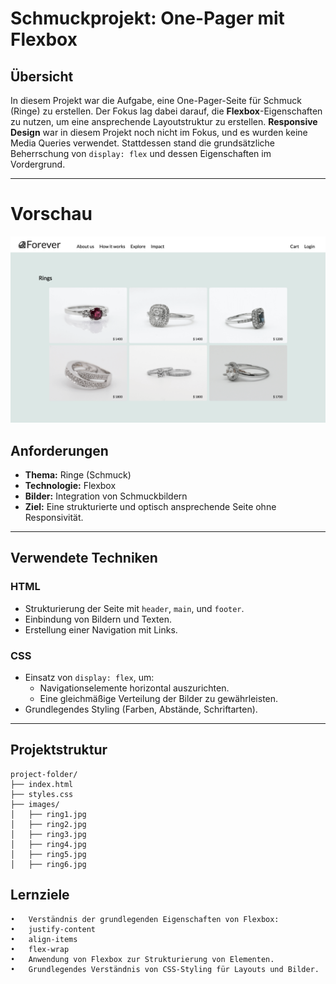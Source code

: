 # Schmuckprojekt: One-Pager mit Flexbox

## Übersicht

In diesem Projekt war die Aufgabe, eine One-Pager-Seite für Schmuck (Ringe) zu erstellen. Der Fokus lag dabei darauf, die **Flexbox**-Eigenschaften zu nutzen, um eine ansprechende Layoutstruktur zu erstellen. **Responsive Design** war in diesem Projekt noch nicht im Fokus, und es wurden keine Media Queries verwendet. Stattdessen stand die grundsätzliche Beherrschung von `display: flex` und dessen Eigenschaften im Vordergrund.

---

# Vorschau
![screenshot](./onepage.png)

## Anforderungen

- **Thema:** Ringe (Schmuck)
- **Technologie:** Flexbox
- **Bilder:** Integration von Schmuckbildern
- **Ziel:** Eine strukturierte und optisch ansprechende Seite ohne Responsivität.

---

## Verwendete Techniken

### HTML
- Strukturierung der Seite mit `header`, `main`, und `footer`.
- Einbindung von Bildern und Texten.
- Erstellung einer Navigation mit Links.

### CSS
- Einsatz von `display: flex`, um:
  - Navigationselemente horizontal auszurichten.
  - Eine gleichmäßige Verteilung der Bilder zu gewährleisten.
- Grundlegendes Styling (Farben, Abstände, Schriftarten).

---

## Projektstruktur

```plaintext
project-folder/
├── index.html
├── styles.css
├── images/
│   ├── ring1.jpg
│   ├── ring2.jpg
│   ├── ring3.jpg
│   ├── ring4.jpg
│   ├── ring5.jpg
│   ├── ring6.jpg
```

## Lernziele

	•	Verständnis der grundlegenden Eigenschaften von Flexbox:
	•	justify-content
	•	align-items
	•	flex-wrap
	•	Anwendung von Flexbox zur Strukturierung von Elementen.
	•	Grundlegendes Verständnis von CSS-Styling für Layouts und Bilder.



